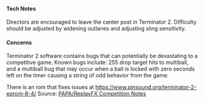 #### Tech Notes
            
Directors are encouraged to leave the center post in Terminator 2. Difficulty should be adjusted by widening outlanes and adjusting sling sensitivity.

#### Concerns
Terminator 2 software contains bugs that can potentially be devastating to a competitive game. Known bugs include: 255 drop target hits to multiball, and a multiball bug that may occur when a ball is locked with zero seconds left on the timer causing a string of odd behavior from the game.

There is an rom that fixes issues at https://www.pinsound.org/terminator-2-eprom-8-4/
Source: [PAPA/ReplayFX Competition Notes](https://replayfoundation.org/papa/learning-center/director-guide/game-notes/#GameNotes)
